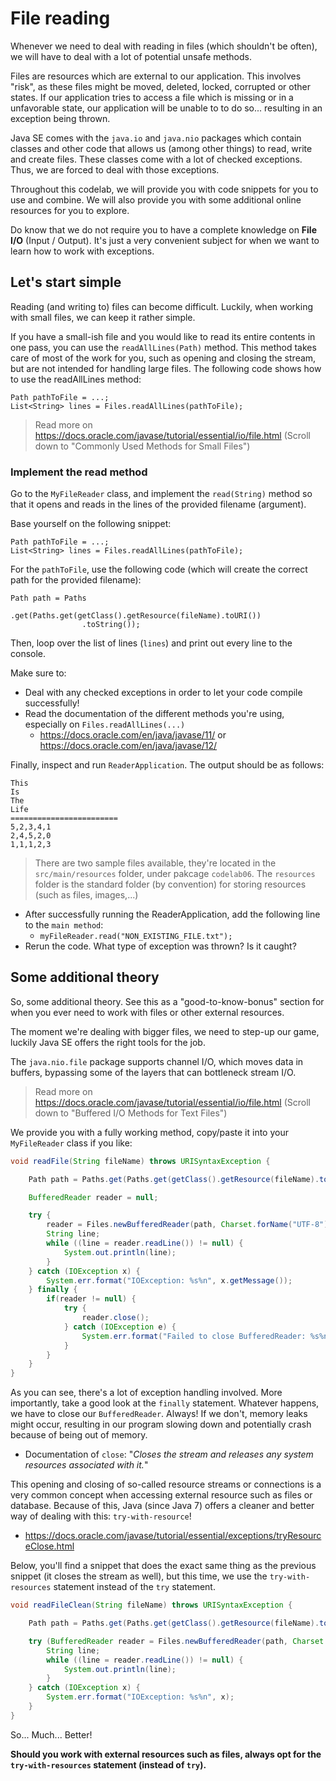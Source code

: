 # File reading

Whenever we need to deal with reading in files (which shouldn't be often), we will have to deal with a lot of potential 
unsafe methods. 

Files are resources which are external to our application. This involves "risk", as these files might be moved, deleted,
locked, corrupted or other states. If our application tries to access a file which is missing or in a unfavorable state, 
our application will be unable to to do so... resulting in an exception being thrown.

Java SE comes with the `java.io` and `java.nio` packages which contain classes and other code that allows us 
(among other things) to read, write and create files. These classes come with a lot of checked exceptions. Thus, we are
forced to deal with those exceptions.

Throughout this codelab, we will provide you with code snippets for you to use and combine. We will also provide you
with some additional online resources for you to explore.

Do know that we do not require you to have a complete knowledge on **File I/O** (Input / Output). It's just a very 
convenient subject for when we want to learn how to work with exceptions.

## Let's start simple

Reading (and writing to) files can become difficult. Luckily, when working with small files, we can keep it 
rather simple.

If you have a small-ish file and you would like to read its entire contents in one pass, you can use the 
`readAllLines(Path)` method. This method takes care of most of the work for you, 
such as opening and closing the stream, but are not intended for handling large files. The following code shows 
how to use the readAllLines method:

```
Path pathToFile = ...;
List<String> lines = Files.readAllLines(pathToFile);
```
> Read more on https://docs.oracle.com/javase/tutorial/essential/io/file.html (Scroll down to "Commonly Used Methods for Small Files")


### Implement the read method

Go to the `MyFileReader` class, and implement the `read(String)` method so that it opens and reads in the lines of 
the provided filename (argument).

Base yourself on the following snippet:
```
Path pathToFile = ...;
List<String> lines = Files.readAllLines(pathToFile);
```

For the `pathToFile`, use the following code (which will create the correct path for the provided filename):
```
Path path = Paths
                .get(Paths.get(getClass().getResource(fileName).toURI())
                .toString());
```

Then, loop over the list of lines (`lines`) and print out every line to the console.

Make sure to:
- Deal with any checked exceptions in order to let your code compile successfully!
- Read the documentation of the different methods you're using, especially on `Files.readAllLines(...)`
    - https://docs.oracle.com/en/java/javase/11/ or https://docs.oracle.com/en/java/javase/12/

Finally, inspect and run `ReaderApplication`. The output should be as follows:
```
This
Is
The
Life
========================
5,2,3,4,1
2,4,5,2,0
1,1,1,2,3
```

> There are two sample files available, they're located in the `src/main/resources` folder, under pakcage `codelab06`. 
The `resources` folder is the standard folder (by convention) for storing resources (such as files, images,...)

- After successfully running the ReaderApplication, add the following line to the `main method`:
    - `myFileReader.read("NON_EXISTING_FILE.txt");`
- Rerun the code. What type of exception was thrown? Is it caught?

## Some additional theory

So, some additional theory. See this as a "good-to-know-bonus" section for when you ever need to work with files or other external resources.

The moment we're dealing with bigger files, we need to step-up our game, luckily Java SE offers the right tools for the job.

The `java.nio.file` package supports channel I/O, which moves data in buffers, bypassing some of the layers that can 
bottleneck stream I/O.
> Read more on https://docs.oracle.com/javase/tutorial/essential/io/file.html (Scroll down to "Buffered I/O Methods for Text Files")

We provide you with a fully working method, copy/paste it into your `MyFileReader` class if you like:
```Java
void readFile(String fileName) throws URISyntaxException {

    Path path = Paths.get(Paths.get(getClass().getResource(fileName).toURI()).toString());

    BufferedReader reader = null;

    try {
        reader = Files.newBufferedReader(path, Charset.forName("UTF-8"));
        String line;
        while ((line = reader.readLine()) != null) {
            System.out.println(line);
        }
    } catch (IOException x) {
        System.err.format("IOException: %s%n", x.getMessage());
    } finally {
        if(reader != null) {
            try {
                reader.close();
            } catch (IOException e) {
                System.err.format("Failed to close BufferedReader: %s%n", e.getMessage());
            }
        }
    }
}
```

As you can see, there's a lot of exception handling involved. More importantly, take a good look at the `finally` statement.
Whatever happens, we have to close our `BufferedReader`. Always! If we don't, memory leaks might occur, 
resulting in our program slowing down and potentially crash because of being out of memory.
- Documentation of `close`: "*Closes the stream and releases any system resources associated with it.*"

This opening and closing of so-called resource streams or connections is a very common concept when accessing external 
resource such as files or database. Because of this, Java (since Java 7) offers a cleaner and better way of dealing with this: `try-with-resource`!
- https://docs.oracle.com/javase/tutorial/essential/exceptions/tryResourceClose.html

Below, you'll find a snippet that does the exact same thing as the previous snippet (it closes the stream as well), but this time,
we use the `try-with-resources` statement instead of the `try` statement.

```Java
void readFileClean(String fileName) throws URISyntaxException {

    Path path = Paths.get(Paths.get(getClass().getResource(fileName).toURI()).toString());

    try (BufferedReader reader = Files.newBufferedReader(path, Charset.forName("UTF-8"))) {
        String line;
        while ((line = reader.readLine()) != null) {
            System.out.println(line);
        }
    } catch (IOException x) {
        System.err.format("IOException: %s%n", x);
    }
}
```

So... Much... Better!

**Should you work with external resources such as files, always opt for the `try-with-resources` statement (instead of `try`).**

